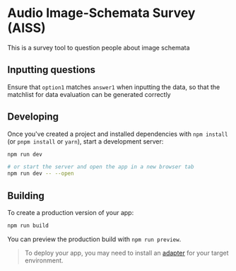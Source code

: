 # Audio Image-Schemata Survey (AISS)

This is a survey tool to question people about image schemata

## Inputting questions

Ensure that `option1` matches `answer1` when inputting the data,
so that the matchlist for data evaluation can be generated correctly


## Developing

Once you've created a project and installed dependencies with `npm install` (or `pnpm install` or `yarn`), start a development server:

```bash
npm run dev

# or start the server and open the app in a new browser tab
npm run dev -- --open
```

## Building

To create a production version of your app:

```bash
npm run build
```

You can preview the production build with `npm run preview`.

> To deploy your app, you may need to install an [adapter](https://kit.svelte.dev/docs/adapters) for your target environment.

